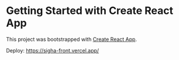 # Getting Started with Create React App

This project was bootstrapped with [Create React App](https://github.com/facebook/create-react-app).

Deploy: https://sigha-front.vercel.app/